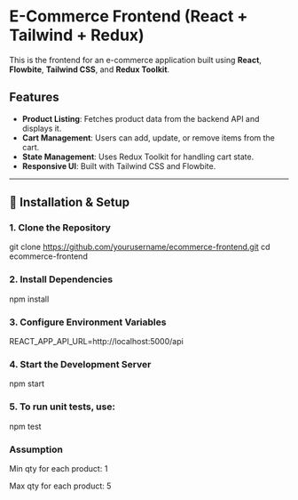 # E-Commerce Frontend (React + Tailwind + Redux)

This is the frontend for an e-commerce application built using **React**, **Flowbite**, **Tailwind CSS**, and **Redux Toolkit**.

## Features

- **Product Listing**: Fetches product data from the backend API and displays it.
- **Cart Management**: Users can add, update, or remove items from the cart.
- **State Management**: Uses Redux Toolkit for handling cart state.
- **Responsive UI**: Built with Tailwind CSS and Flowbite.

---

## 🔧 Installation & Setup

### 1️. Clone the Repository

git clone https://github.com/yourusername/ecommerce-frontend.git
cd ecommerce-frontend

### 2. Install Dependencies

npm install

### 3. Configure Environment Variables

REACT_APP_API_URL=http://localhost:5000/api

### 4. Start the Development Server

npm start

### 5. To run unit tests, use:

npm test

### Assumption

Min qty for each product: 1

Max qty for each product: 5
